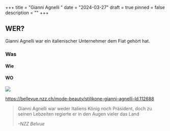 +++
title = "Gianni Agnelli "
date = "2024-03-27"
draft = true
pinned = false
description = ""
+++
## WER?

Gianni Agnelli war ein italienischer Unternehmer dem Fiat gehört hat.

### Was

#### Wie

#### WO

![](https://www.srf.ch/static/cms/images/960w/-srf-4/international/2021/03-2021/677979.agnelli.jpg-.jpg)

https://bellevue.nzz.ch/mode-beauty/stilikone-gianni-agnelli-ld.112688

> Gianni Agnelli war weder Italiens König noch Präsident, doch zu seinen Lebzeiten regierte er in den Augen vieler das Land
>
> *\-NZZ Belvue*
